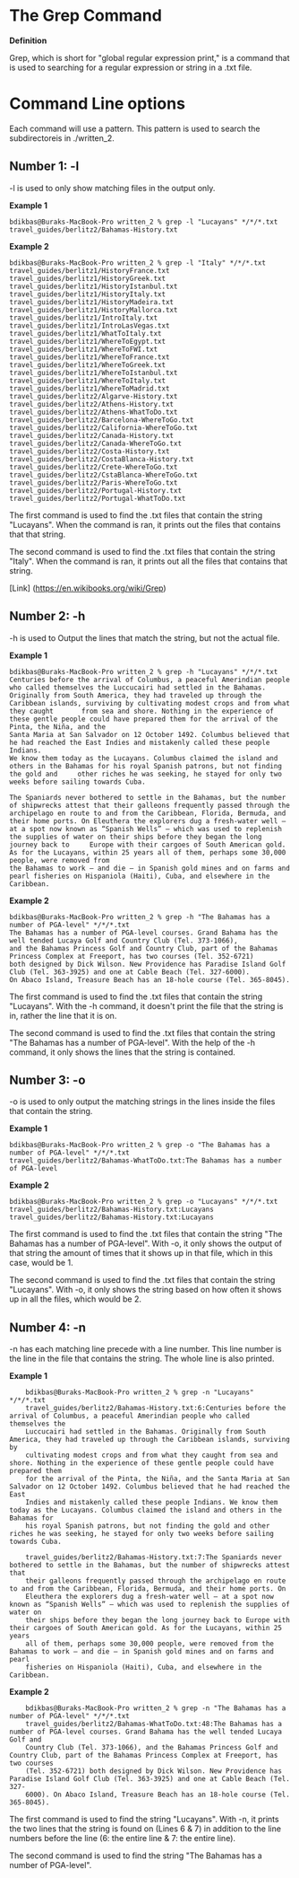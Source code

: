 # The Grep Command

**Definition**

Grep, which is short for "global regular expression print," is a command that is used to searching for a regular expression or string in a .txt file.

# Command Line options

Each command will use a pattern.
This pattern is used to search the subdirectoreis in ./written_2.

## Number 1: -l

-l is used to only show matching files in the output only.

**Example 1**

    bdikbas@Buraks-MacBook-Pro written_2 % grep -l "Lucayans" */*/*.txt
    travel_guides/berlitz2/Bahamas-History.txt
    
**Example 2**

    bdikbas@Buraks-MacBook-Pro written_2 % grep -l "Italy" */*/*.txt
    travel_guides/berlitz1/HistoryFrance.txt
    travel_guides/berlitz1/HistoryGreek.txt
    travel_guides/berlitz1/HistoryIstanbul.txt
    travel_guides/berlitz1/HistoryItaly.txt
    travel_guides/berlitz1/HistoryMadeira.txt
    travel_guides/berlitz1/HistoryMallorca.txt
    travel_guides/berlitz1/IntroItaly.txt
    travel_guides/berlitz1/IntroLasVegas.txt
    travel_guides/berlitz1/WhatToItaly.txt
    travel_guides/berlitz1/WhereToEgypt.txt
    travel_guides/berlitz1/WhereToFWI.txt
    travel_guides/berlitz1/WhereToFrance.txt
    travel_guides/berlitz1/WhereToGreek.txt
    travel_guides/berlitz1/WhereToIstanbul.txt
    travel_guides/berlitz1/WhereToItaly.txt
    travel_guides/berlitz1/WhereToMadrid.txt
    travel_guides/berlitz2/Algarve-History.txt
    travel_guides/berlitz2/Athens-History.txt
    travel_guides/berlitz2/Athens-WhatToDo.txt
    travel_guides/berlitz2/Barcelona-WhereToGo.txt
    travel_guides/berlitz2/California-WhereToGo.txt
    travel_guides/berlitz2/Canada-History.txt
    travel_guides/berlitz2/Canada-WhereToGo.txt
    travel_guides/berlitz2/Costa-History.txt
    travel_guides/berlitz2/CostaBlanca-History.txt
    travel_guides/berlitz2/Crete-WhereToGo.txt
    travel_guides/berlitz2/CstaBlanca-WhereToGo.txt
    travel_guides/berlitz2/Paris-WhereToGo.txt
    travel_guides/berlitz2/Portugal-History.txt
    travel_guides/berlitz2/Portugal-WhatToDo.txt
    
The first command is used to find the .txt files that contain the string "Lucayans". When the command is ran, it prints out the files that contains that that string.

The second command is used to find the .txt files that contain the string "Italy". When the command is ran, it prints out all the files that contains that string.

[Link] (https://en.wikibooks.org/wiki/Grep)

## Number 2: -h

-h is used to Output the lines that match the string, but not the actual file.

**Example 1**

    bdikbas@Buraks-MacBook-Pro written_2 % grep -h "Lucayans" */*/*.txt
    Centuries before the arrival of Columbus, a peaceful Amerindian people who called themselves the Luccucairi had settled in the Bahamas. 
    Originally from South America, they had traveled up through the Caribbean islands, surviving by cultivating modest crops and from what they caught       from sea and shore. Nothing in the experience of these gentle people could have prepared them for the arrival of the Pinta, the Niña, and the 
    Santa Maria at San Salvador on 12 October 1492. Columbus believed that he had reached the East Indies and mistakenly called these people Indians. 
    We know them today as the Lucayans. Columbus claimed the island and others in the Bahamas for his royal Spanish patrons, but not finding the gold and     other riches he was seeking, he stayed for only two weeks before sailing towards Cuba.
    
    The Spaniards never bothered to settle in the Bahamas, but the number of shipwrecks attest that their galleons frequently passed through the             archipelago en route to and from the Caribbean, Florida, Bermuda, and their home ports. On Eleuthera the explorers dug a fresh-water well — 
    at a spot now known as “Spanish Wells” — which was used to replenish the supplies of water on their ships before they began the long journey back to     Europe with their cargoes of South American gold. As for the Lucayans, within 25 years all of them, perhaps some 30,000 people, were removed from 
    the Bahamas to work — and die — in Spanish gold mines and on farms and pearl fisheries on Hispaniola (Haiti), Cuba, and elsewhere in the Caribbean.

**Example 2**
    
    bdikbas@Buraks-MacBook-Pro written_2 % grep -h "The Bahamas has a number of PGA-level" */*/*.txt
    The Bahamas has a number of PGA-level courses. Grand Bahama has the well tended Lucaya Golf and Country Club (Tel. 373-1066), 
    and the Bahamas Princess Golf and Country Club, part of the Bahamas Princess Complex at Freeport, has two courses (Tel. 352-6721) 
    both designed by Dick Wilson. New Providence has Paradise Island Golf Club (Tel. 363-3925) and one at Cable Beach (Tel. 327-6000). 
    On Abaco Island, Treasure Beach has an 18-hole course (Tel. 365-8045).
    
The first command is used to find the .txt files that contain the string "Lucayans". With the -h command, it doesn't print the file that the string is in, rather the line that it is on.

The second command is used to find the .txt files that contain the string "The Bahamas has a number of PGA-level". With the help of the -h command, it only shows the lines that the string is contained.

## Number 3: -o

-o is used to only output the matching strings in the lines inside the files that contain the string.

**Example 1**

    bdikbas@Buraks-MacBook-Pro written_2 % grep -o "The Bahamas has a number of PGA-level" */*/*.txt
    travel_guides/berlitz2/Bahamas-WhatToDo.txt:The Bahamas has a number of PGA-level
    
**Example 2**

    bdikbas@Buraks-MacBook-Pro written_2 % grep -o "Lucayans" */*/*.txt                     
    travel_guides/berlitz2/Bahamas-History.txt:Lucayans
    travel_guides/berlitz2/Bahamas-History.txt:Lucayans

The first command is used to find the .txt files that contain the string "The Bahamas has a number of PGA-level". With -o, it only shows the output of that string the amount of times that it shows up in that file, which in this case, would be 1.

The second command is used to find the .txt files that contain the string "Lucayans". With -o, it only shows the string based on how often it shows up in all the files, which would be 2.

## Number 4: -n

-n has each matching line precede with a line number. This line number is the line in the file that contains the string. The whole line is also printed.

**Example 1**

        bdikbas@Buraks-MacBook-Pro written_2 % grep -n "Lucayans" */*/*.txt
        travel_guides/berlitz2/Bahamas-History.txt:6:Centuries before the arrival of Columbus, a peaceful Amerindian people who called themselves the 
        Luccucairi had settled in the Bahamas. Originally from South America, they had traveled up through the Caribbean islands, surviving by 
        cultivating modest crops and from what they caught from sea and shore. Nothing in the experience of these gentle people could have prepared them 
        for the arrival of the Pinta, the Niña, and the Santa Maria at San Salvador on 12 October 1492. Columbus believed that he had reached the East 
        Indies and mistakenly called these people Indians. We know them today as the Lucayans. Columbus claimed the island and others in the Bahamas for 
        his royal Spanish patrons, but not finding the gold and other riches he was seeking, he stayed for only two weeks before sailing towards Cuba.
        
        travel_guides/berlitz2/Bahamas-History.txt:7:The Spaniards never bothered to settle in the Bahamas, but the number of shipwrecks attest that 
        their galleons frequently passed through the archipelago en route to and from the Caribbean, Florida, Bermuda, and their home ports. On 
        Eleuthera the explorers dug a fresh-water well — at a spot now known as “Spanish Wells” — which was used to replenish the supplies of water on 
        their ships before they began the long journey back to Europe with their cargoes of South American gold. As for the Lucayans, within 25 years 
        all of them, perhaps some 30,000 people, were removed from the Bahamas to work — and die — in Spanish gold mines and on farms and pearl 
        fisheries on Hispaniola (Haiti), Cuba, and elsewhere in the Caribbean.
        
**Example 2**

        bdikbas@Buraks-MacBook-Pro written_2 % grep -n "The Bahamas has a number of PGA-level" */*/*.txt
        travel_guides/berlitz2/Bahamas-WhatToDo.txt:48:The Bahamas has a number of PGA-level courses. Grand Bahama has the well tended Lucaya Golf and 
        Country Club (Tel. 373-1066), and the Bahamas Princess Golf and Country Club, part of the Bahamas Princess Complex at Freeport, has two courses 
        (Tel. 352-6721) both designed by Dick Wilson. New Providence has Paradise Island Golf Club (Tel. 363-3925) and one at Cable Beach (Tel. 327-
        6000). On Abaco Island, Treasure Beach has an 18-hole course (Tel. 365-8045).

The first command is used to find the string "Lucayans". With -n, it prints the two lines that the string is found on (Lines 6 & 7) in addition to the line numbers before the line (6: the entire line & 7: the entire line).

The second command is used to find the string "The Bahamas has a number of PGA-level". 

